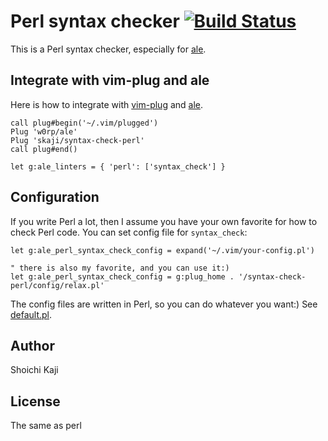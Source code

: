 # Perl syntax checker [![Build Status](https://travis-ci.org/skaji/syntax-check-perl.svg?branch=master)](https://travis-ci.org/skaji/syntax-check-perl)

This is a Perl syntax checker, especially for [ale](https://github.com/w0rp/ale).

## Integrate with vim-plug and ale

Here is how to integrate with [vim-plug](https://github.com/junegunn/vim-plug) and [ale](https://github.com/w0rp/ale).

```vim
call plug#begin('~/.vim/plugged')
Plug 'w0rp/ale'
Plug 'skaji/syntax-check-perl'
call plug#end()

let g:ale_linters = { 'perl': ['syntax_check'] }
```

## Configuration

If you write Perl a lot, then I assume you have your own favorite for how to check Perl code.
You can set config file for `syntax_check`:

```vim
let g:ale_perl_syntax_check_config = expand('~/.vim/your-config.pl')

" there is also my favorite, and you can use it:)
let g:ale_perl_syntax_check_config = g:plug_home . '/syntax-check-perl/config/relax.pl'
```

The config files are written in Perl, so you can do whatever you want:) See [default.pl](config/default.pl).

## Author

Shoichi Kaji

## License

The same as perl
